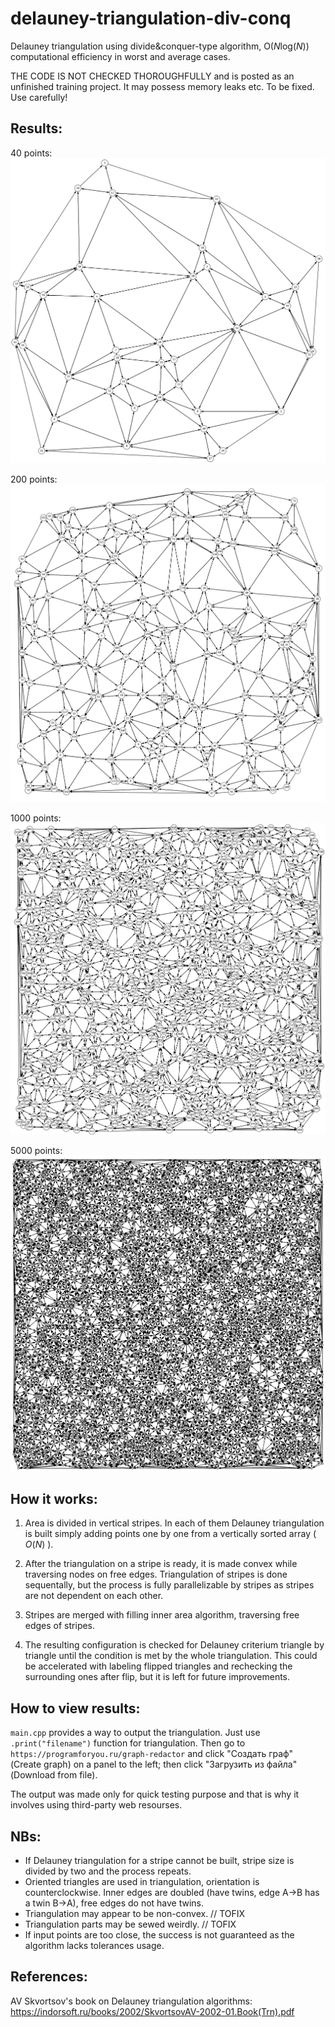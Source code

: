 # delauney-triangulation-div-conq
Delauney triangulation using divide&amp;conquer-type algorithm, $\textrm{O}(N \textrm{log}(N))$ computational efficiency in worst and average cases.

THE CODE IS NOT CHECKED THOROUGHFULLY and is posted as an unfinished training project. It may possess memory leaks etc. To be fixed. Use carefully!

## Results:
40 points:
![40 points](samples_40.png)

200 points:
![200 points](samples_200.png)

1000 points:
![1000 points](samples_1000.png)

5000 points:
![5000 points](samples_5000.png)

## How it works: 
1. Area is divided in vertical stripes. In each of them Delauney triangulation is built simply adding points one by one from a vertically sorted array ( $O(N)$ ). 

2. After the triangulation on a stripe is ready, it is made convex while traversing nodes on free edges. Triangulation of stripes is done sequentally, but the process is fully parallelizable by stripes as stripes are not dependent on each other. 

3. Stripes are merged with filling inner area algorithm, traversing free edges of stripes. 

4. The resulting configuration is checked for Delauney criterium triangle by triangle until the condition is met by the whole triangulation. This could be accelerated with labeling flipped triangles and rechecking the surrounding ones after flip, but it is left for future improvements.

## How to view results:
`main.cpp` provides a way to output the triangulation. Just use `.print("filename")` function for triangulation. Then go to `https://programforyou.ru/graph-redactor` and click "Создать граф" (Create graph) on a panel to the left; then click "Загрузить из файла" (Download from file).

The output was made only for quick testing purpose and that is why it involves using third-party web resourses.

## NBs:
- If Delauney triangulation for a stripe cannot be built, stripe size is divided by two and the process repeats.
- Oriented triangles are used in triangulation, orientation is counterclockwise. Inner edges are doubled (have twins, edge A->B has a twin B->A), free edges do not have twins.
- Triangulation may appear to be non-convex. // TOFIX
- Triangulation parts may be sewed weirdly. // TOFIX
- If input points are too close, the success is not guaranteed as the algorithm lacks tolerances usage.

## References:
AV Skvortsov's book on Delauney triangulation algorithms: https://indorsoft.ru/books/2002/SkvortsovAV-2002-01.Book(Trn).pdf
